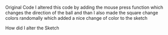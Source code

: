 Original Code
I altered this code by adding the mouse press function which changes the direction of the ball and than I also made the square change colors randomally which added a nice change of color to the sketch

How did I alter the Sketch
